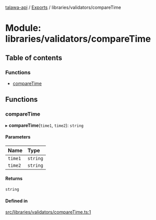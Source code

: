 [talawa-api](../README.md) / [Exports](../modules.md) / libraries/validators/compareTime

# Module: libraries/validators/compareTime

## Table of contents

### Functions

- [compareTime](libraries_validators_compareTime.md#comparetime)

## Functions

### compareTime

▸ **compareTime**(`time1`, `time2`): `string`

#### Parameters

| Name | Type |
| :------ | :------ |
| `time1` | `string` |
| `time2` | `string` |

#### Returns

`string`

#### Defined in

[src/libraries/validators/compareTime.ts:1](https://github.com/PalisadoesFoundation/talawa-api/blob/53234da/src/libraries/validators/compareTime.ts#L1)
